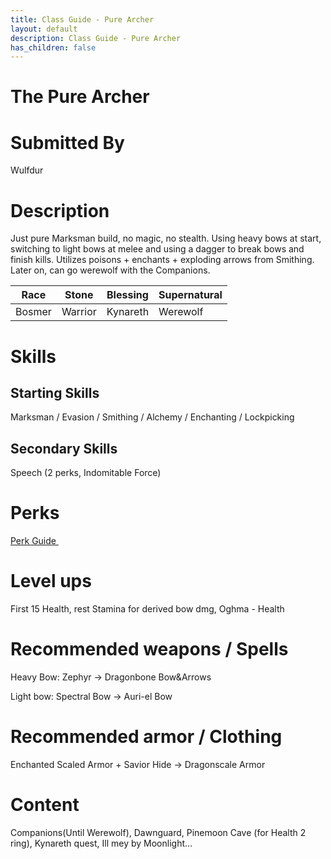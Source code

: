 ```yaml
---
title: Class Guide - Pure Archer 
layout: default
description: Class Guide - Pure Archer 
has_children: false
---
```


# The Pure Archer 

# Submitted By

Wulfdur

# Description

Just pure Marksman build, no magic, no stealth. Using heavy bows at start, switching to light bows at melee and using a dagger to break bows and finish kills. Utilizes poisons + enchants + exploding arrows from Smithing. Later on, can go werewolf with the Companions.

Race | Stone | Blessing | Supernatural
|--|--|--|--|
Bosmer | Warrior | Kynareth | Werewolf

# Skills

## Starting Skills

Marksman / Evasion / Smithing / Alchemy / Enchanting / Lockpicking 

## Secondary Skills

Speech (2 perks, Indomitable Force)

# Perks

<a href="https://banananaut.github.io/NannerPlanner/?p=1&b=AgEAAAEmDwAWZAoFFAVLZAUKBVAFBQpkBQoFEAENCOrgAAAAAAAAAA_3sAAAAB_4AAAAAAB04AAFAAAE" target="_blank" rel="noopener noreferrer">Perk Guide <svg viewBox="0 0 24 24" aria-labelledby="svg-external-link-title" width="1em" height="1em"><use xlink:href="#svg-external-link"></use></svg></a>

# Level ups

First 15 Health, rest Stamina for derived bow dmg, Oghma - Health

# Recommended weapons / Spells

Heavy Bow: Zephyr -> Dragonbone Bow&Arrows

Light bow: Spectral Bow -> Auri-el Bow

# Recommended armor / Clothing

Enchanted Scaled Armor + Savior Hide -> Dragonscale Armor

# Content 
Companions(Until Werewolf), Dawnguard, Pinemoon Cave (for Health 2 ring), Kynareth quest, Ill mey by Moonlight…